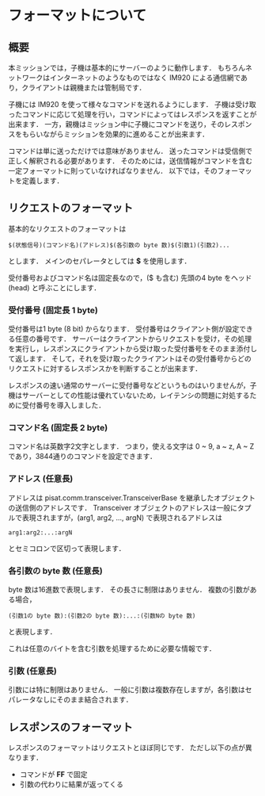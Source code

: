 # フォーマットについて

## 概要

本ミッションでは，子機は基本的にサーバーのように動作します．
もちろんネットワークはインターネットのようなものではなく IM920 による通信網であり，クライアントは親機または管制局です．

子機には IM920 を使って様々なコマンドを送れるようにします．
子機は受け取ったコマンドに応じて処理を行い，コマンドによってはレスポンスを返すことが出来ます．
一方，親機はミッション中に子機にコマンドを送り，そのレスポンスをもらいながらミッションを効果的に進めることが出来ます．

コマンドは単に送っただけでは意味がありません．
送ったコマンドは受信側で正しく解釈される必要があります．
そのためには，送信情報がコマンドを含む一定フォーマットに則っていなければなりません．
以下では，そのフォーマットを定義します．


## リクエストのフォーマット

基本的なリクエストのフォーマットは

```
$(状態信号)(コマンド名)(アドレス)$(各引数の byte 数)$(引数1)(引数2)...
```

とします．
メインのセパレータとしては **$** を使用します．

受付番号およびコマンド名は固定長なので，($ も含む) 先頭の4 byte をヘッド (head) と呼ぶことにします．

### 受付番号 (固定長 1 byte)

受付番号は1 byte (8 bit) からなります．
受付番号はクライアント側が設定できる任意の番号です．
サーバーはクライアントからリクエストを受け，その処理を実行し，レスポンスにクライアントから受け取った受付番号をそのまま添付して返します．
そして，それを受け取ったクライアントはその受付番号からどのリクエストに対するレスポンスかを判断することが出来ます．

レスポンスの速い通常のサーバーに受付番号などというものはいりませんが，子機はサーバーとしての性能は優れていないため，レイテンシの問題に対処するために受付番号を導入しました．

### コマンド名 (固定長 2 byte)

コマンド名は英数字2文字とします．
つまり，使える文字は 0 ~ 9, a ~ z, A ~ Z であり，3844通りのコマンドを設定できます．

### アドレス (任意長)

アドレスは pisat.comm.transceiver.TransceiverBase を継承したオブジェクトの送信側のアドレスです．
Transceiver オブジェクトのアドレスは一般にタプルで表現されますが，(arg1, arg2, ..., argN) で表現されるアドレスは

```
arg1:arg2:...:argN
```

とセミコロンで区切って表現します．

### 各引数の byte 数 (任意長)

byte 数は16進数で表現します．
その長さに制限はありません．
複数の引数がある場合，

```
(引数1の byte 数):(引数2の byte 数):...:(引数Nの byte 数)
```

と表現します．

これは任意のバイトを含む引数を処理するために必要な情報です．

### 引数 (任意長)

引数には特に制限はありません．
一般に引数は複数存在しますが，各引数はセパレータなしにそのまま結合されます．


## レスポンスのフォーマット

レスポンスのフォーマットはリクエストとほぼ同じです．
ただし以下の点が異なります．

- コマンドが **FF** で固定
- 引数の代わりに結果が返ってくる
